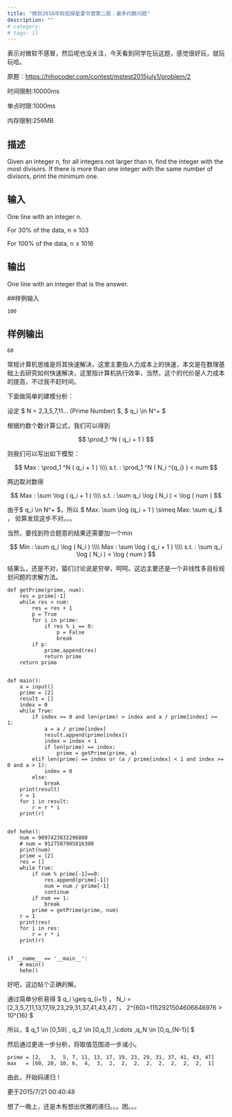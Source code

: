 ```yaml
---
title: "微软2016年校招探星夏令营第二题：最多约数问题"
description: ""
# category: 
# tags: []
---
```



表示对微软不感冒，然后呢也没关注，今天看到同学在玩这题，感觉很好玩，就玩玩哈。

原题：<https://hihocoder.com/contest/mstest2015july1/problem/2>

时间限制:10000ms

单点时限:1000ms

内存限制:256MB

## 描述

Given an integer n, for all integers not larger than n, find the integer with the most divisors. If there is more than one integer with the same number of divisors, print the minimum one.

## 输入
One line with an integer n.

For 30% of the data, n ≤ 103

For 100% of the data, n ≤ 1016

## 输出
One line with an integer that is the answer.

##样例输入

    100

## 样例输出

    60

常规计算机思维是将其快速解决，这里主要指人力成本上的快速，本文是在数理基础上去研究如何快速解决，这里指计算机执行效率，当然，这个的代价是人力成本的提高，不过我不赶时间。

下面做简单的建模分析：

设定 $ N = 2,3,5,7,11... (Prime Number) $, $ q_i \in N^+ $

根据约数个数计算公式，我们可以得到

$$ 
\prod_1 ^N ( q_i + 1 )
$$

则我们可以写出如下模型：

$$ 
Max : \prod_1 ^N ( q_i + 1 ) \\\\
s.t. : \prod_1 ^N ( N_i ^{q_i} ) < num 
$$

两边取对数得

$$ 
Max : \sum \log ( q_i + 1 ) \\\\
s.t. : \sum q_i \log ( N_i ) < \log ( num ) 
$$

由于$ q_i \in N^+ $，所以 $ Max: \sum \log (q_i + 1 ) \simeq Max: \sum q_i $ ， 验算发现这步不对。。。

当然，要找到符合题意的结果还需要加一个min

$$ 
Min : \sum q_i \log ( N_i ) \\\\ 
Max : \sum \log ( q_i + 1 ) \\\\
s.t. : \sum q_i \log ( N_i ) < \log ( num ) 
$$

结果么，还是不对，猿们讨论说是穷举，呵呵。这边主要还是一个非线性多目标规划问题的求解方法。

    def getPrime(prime, num):
        res = prime[-1]
        while res < num:
            res = res + 1
            p = True
            for i in prime:
                if res % i == 0:
                    p = False
                    break
            if p:
                prime.append(res)
                return prime
        return prime
    
    
    def main():
        a = input()
        prime = [2]
        result = []
        index = 0
        while True:
            if index >= 0 and len(prime) > index and a / prime[index] >= 1:
                a = a / prime[index]
                result.append(prime[index])
                index = index + 1
                if len(prime) == index:
                    prime = getPrime(prime, a)
            elif len(prime) == index or (a / prime[index] < 1 and index >= 0 and a > 1):
                index = 0
            else:
                break
        print(result)
        r = 1
        for i in result:
            r = r * i
        print(r)
    
    
    def hehe():
        num = 9097423832296800
        # num = 9127507905816300
        print(num)
        prime = [2]
        res = []
        while True:
            if num % prime[-1]==0:
                res.append(prime[-1])
                num = num / prime[-1]
                continue
            if num == 1:
                break
            prime = getPrime(prime, num)
        r = 1
        print(res)
        for i in res:
            r = r * i
        print(r)
    
    
    if __name__ == '__main__':
        # main()
        hehe()

好吧，这边帖个正确的解。

通过简单分析易得 $ q_i \geq q_{i+1} $，$ N_i = [2,3,5,7,11,13,17,19,23,29,31,37,41,43,47] $，$ 2^{60}=1152921504606846976 > 10^{16} $

所以，$ q_1 \in [0,59] , q_2 \in [0,q_1] ,\cdots ,q_N \in [0,q_{N-1}] $

然后通过更进一步分析，将取值范围进一步减小。

    prime = [2,   3,  5, 7, 11, 13, 17, 19, 23, 29, 31, 37, 41, 43, 47]
    max   = [60, 20, 10, 6,  4,  3,  2,  2,  2,  2,  2,  2,  2,  2,  1]

由此，开始码递归！

更于2015/7/21 00:40:48

想了一晚上，还是木有想出优雅的递归。。。困。。。
